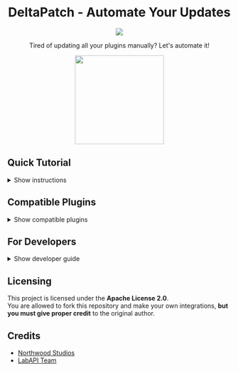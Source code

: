 # <div align="center">DeltaPatch - Automate Your Updates</div>
<div align="center">
<a href="https://github.com/northwood-studios/LabAPI"><img src="https://image2url.com/images/1759563390122-d4824ef5-f596-4c20-9063-2c606a16971c.png"></a>

Tired of updating all your plugins manually? Let's automate it!

<img src="https://image2url.com/images/1759611430674-abc9ea56-8150-475c-a673-24db66c2b634.png" style="width:200px; height:200px;"> 
</div>

## Quick Tutorial
<details>
  <summary>Show instructions</summary>

### How to Install

1. Download the latest release file named **`DeltaPatch.dll`**.  
2. Copy the file to: `.config/SCP Secret Laboratory/LabAPI/config/{port}`.

⚠️ This step is important — DeltaPatch is **not ready for global installation** yet.

3. Restart your server. After the reboot, a configuration file will be created at: `.config/SCP Secret Laboratory/LabAPI/config/{port}/DeltaPatch/config.yml`
4. You can customize how often DeltaPatch checks for updates and when the server should reboot to apply changes.  
5. That’s it!  
All plugins that include this badge:  
<a href="https://github.com/KenleyundLeon/DeltaPatch"><img src="https://image2url.com/images/1759565889245-ff2e02c2-1f19-4f72-bc06-43a3b77fb4bd.png" width="200" height="60"></a>  
will be **automatically updated** to their latest release version.

### How to Add Private Repositories

1. Go to [GitHub Personal Access Tokens](https://github.com/settings/personal-access-tokens).  
2. Generate a **new token**.  
3. Give the token a name and select the **repositories** you want to access.  
4. Under permissions, enable **Contents** and **Metadata**.  
5. Generate the token and **copy** it.  
6. Paste it into the `github_api_key` field located at: `.config/SCP Secret Laboratory/LabAPI/plugins/{port}/DeltaPatch/config.yml`
7. Restart your server — your plugins will now **automatically update** to the latest release.

### What if you’re using an organization?
Change the **resource owner** from your personal account to the organization before generating the token.
</details>

## Compatible Plugins
<details>
  <summary>Show compatible plugins</summary>

- [Wireless-Keycards](https://github.com/KenleyundLeon/Wireless-Keycards)
</details>
  
## For Developers
<details>
  <summary>Show developer guide</summary>

### Adding Compatibility
- Adding DeltaPatch compatibility is easy.  
- Create a new public string value in your main file where the `Plugin` interface is used:  
  ```cs
  public string githubRepo = "CHANGE THIS TO YOUR GITHUB REPOSITORY"; // example: KenleyundLeon/DeltaPatch
  ```
- Example image:  
  <img src="https://image2url.com/images/1759612903745-72d179ea-0dc5-4a45-93fd-efa463b5f760.png">

### Compatibility Badge
```html
<a href="https://github.com/KenleyundLeon/DeltaPatch"><img src="https://image2url.com/images/1759565889245-ff2e02c2-1f19-4f72-bc06-43a3b77fb4bd.png"></a>
```
⚠️ **USE ONLY IF YOUR PLUGIN IS COMPATIBLE!** ⚠️
</details>

## Licensing
This project is licensed under the **Apache License 2.0**.  
You are allowed to fork this repository and make your own integrations, **but you must give proper credit** to the original author.

## Credits
- [Northwood Studios](https://github.com/northwood-studios)  
- [LabAPI Team](https://github.com/northwood-studios/LabAPI)
